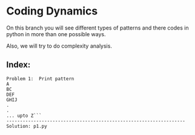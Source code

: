 # Coding Dynamics

On this branch you will see different types of patterns and there codes in python in more than one possible ways.

Also, we will try to do complexity analysis.

## Index:
```
Problem 1:  Print pattern
A
BC
DEF
GHIJ
.
.
... upto Z```
------------------------------------------------------------------
Solution: p1.py